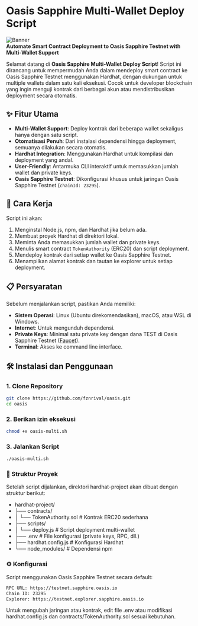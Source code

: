 # Oasis Sapphire Multi-Wallet Deploy Script

![Banner](https://img.shields.io/badge/Hardhat-Oasis%20Sapphire-blue?style=for-the-badge&logo=ethereum)  
**Automate Smart Contract Deployment to Oasis Sapphire Testnet with Multi-Wallet Support**

Selamat datang di **Oasis Sapphire Multi-Wallet Deploy Script**! Script ini dirancang untuk mempermudah Anda dalam mendeploy smart contract ke Oasis Sapphire Testnet menggunakan Hardhat, dengan dukungan untuk multiple wallets dalam satu kali eksekusi. Cocok untuk developer blockchain yang ingin menguji kontrak dari berbagai akun atau mendistribusikan deployment secara otomatis.

## ✨ Fitur Utama
- **Multi-Wallet Support**: Deploy kontrak dari beberapa wallet sekaligus hanya dengan satu script.
- **Otomatisasi Penuh**: Dari instalasi dependensi hingga deployment, semuanya dilakukan secara otomatis.
- **Hardhat Integration**: Menggunakan Hardhat untuk kompilasi dan deployment yang andal.
- **User-Friendly**: Antarmuka CLI interaktif untuk memasukkan jumlah wallet dan private keys.
- **Oasis Sapphire Testnet**: Dikonfigurasi khusus untuk jaringan Oasis Sapphire Testnet (`chainId: 23295`).

## 🚀 Cara Kerja
Script ini akan:
1. Menginstal Node.js, npm, dan Hardhat jika belum ada.
2. Membuat proyek Hardhat di direktori lokal.
3. Meminta Anda memasukkan jumlah wallet dan private keys.
4. Menulis smart contract `TokenAuthority` (ERC20) dan script deployment.
5. Mendeploy kontrak dari setiap wallet ke Oasis Sapphire Testnet.
6. Menampilkan alamat kontrak dan tautan ke explorer untuk setiap deployment.

## 📋 Persyaratan
Sebelum menjalankan script, pastikan Anda memiliki:
- **Sistem Operasi**: Linux (Ubuntu direkomendasikan), macOS, atau WSL di Windows.
- **Internet**: Untuk mengunduh dependensi.
- **Private Keys**: Minimal satu private key dengan dana TEST di Oasis Sapphire Testnet ([Faucet](https://faucet.testnet.sapphire.oasis.io/)).
- **Terminal**: Akses ke command line interface.

## 🛠️ Instalasi dan Penggunaan

### 1. Clone Repository
```bash
git clone https://github.com/fznrival/oasis.git
cd oasis
```

### 2. Berikan izin eksekusi
```bash
chmod +x oasis-multi.sh
```

### 3. Jalankan Script
```bash
./oasis-multi.sh
```

### 📜 Struktur Proyek
Setelah script dijalankan, direktori hardhat-project akan dibuat dengan struktur berikut:

- hardhat-project/
- ├── contracts/
- │   └── TokenAuthority.sol  # Kontrak ERC20 sederhana
- ├── scripts/
- │   └── deploy.js           # Script deployment multi-wallet
- ├── .env                    # File konfigurasi (private keys, RPC, dll.)
- ├── hardhat.config.js       # Konfigurasi Hardhat
- └── node_modules/           # Dependensi npm

### ⚙️ Konfigurasi
Script menggunakan Oasis Sapphire Testnet secara default:

```bash
RPC URL: https://testnet.sapphire.oasis.io
Chain ID: 23295
Explorer: https://testnet.explorer.sapphire.oasis.io
```

Untuk mengubah jaringan atau kontrak, edit file .env atau modifikasi hardhat.config.js dan contracts/TokenAuthority.sol sesuai kebutuhan.
